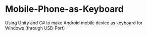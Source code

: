 # Mobile-Phone-as-Keyboard
Using Unity and C# to make Android mobile device as keyboard for Windows (through USB-Port) 
